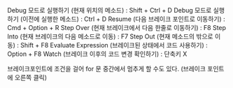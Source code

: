 Debug 모드로 실행하기 (현재 위치의 메소드) : Shift + Ctrl + D 
Debug 모드로 실행하기 (이전에 실행한 메소드) : Ctrl + D 
Resume (다음 브레이크 포인트로 이동하기) : Cmd + Option + R 
Step Over (현재 브레이크에서 다음 한줄로 이동하기) : F8 
Step Into (현재 브레이크의 다음 메소드로 이동) : F7 
Step Out (현재 메소드의 밖으로 이동) : Shift + F8 
Evaluate Expression (브레이크된 상태에서 코드 사용하기) : Option + F8 
Watch (브레이크 이후의 코드 변경 확인하기) : 단축키 X

브레이크포인트에 조건을 걸어 for 문 중간에서 멈추게 할 수도 있다. (브레이크 포인트에 오른쪽 클릭) 